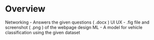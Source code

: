 # Overview
Networking - Answers the given questions ( .docx )
UI UX - .fig file and screenshot ( .png ) of the webpage design 
ML - A model for vehicle classification using the given dataset
